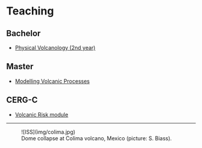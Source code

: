 # Teaching

## Bachelor

- [Physical Volcanology (2nd year)](Bachelor/2ndYear/PhysicalVolcanology/index.md)

## Master

- [Modelling Volcanic Processes](Master/Modelling-volcanic-processes/index.md)

## CERG-C

- [Volcanic Risk module](CERG/index.md)

--- 

<figure markdown>
  ![ISS](img/colima.jpg)
  <figcaption>Dome collapse at Colima volcano, Mexico (picture: S. Biass).</figcaption>
</figure>